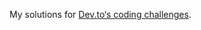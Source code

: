 My solutions for [Dev.to‘s coding challenges](https://dev.to/thepracticaldev/daily-challenge-1-string-peeler-4nep).

